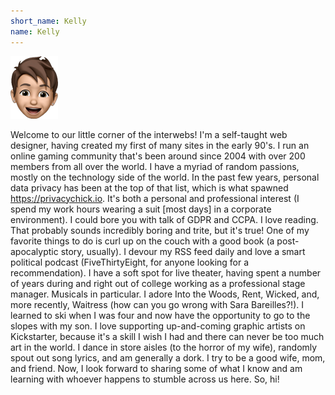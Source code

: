 ```yaml
---
short_name: Kelly
name: Kelly
---
```


![Avatar of Kelly](/images/kelly_avatar.png)

Welcome to our little corner of the interwebs! I'm a self-taught web designer, having created my first of many sites in the early 90's. I run an online gaming community that's been around since 2004 with over 200 members from all over the world. I have a myriad of random passions, mostly on the technology side of the world. In the past few years, personal data privacy has been at the top of that list, which is what spawned https://privacychick.io. It's both a personal and professional interest (I spend my work hours wearing a suit [most days] in a corporate environment). I could bore you with talk of GDPR and CCPA. I love reading. That probably sounds incredibly boring and trite, but it's true! One of my favorite things to do is curl up on the couch with a good book (a post-apocalyptic story, usually). I devour my RSS feed daily and love a smart political podcast (FiveThirtyEight, for anyone looking for a recommendation). I have a soft spot for live theater, having spent a number of years during and right out of college working as a professional stage manager. Musicals in particular. I adore Into the Woods, Rent, Wicked, and, more recently, Waitress (how can you go wrong with Sara Bareilles?!). I learned to ski when I was four and now have the opportunity to go to the slopes with my son. I love supporting up-and-coming graphic artists on Kickstarter, because it's a skill I wish I had and there can never be too much art in the world. I dance in store aisles (to the horror of my wife), randomly spout out song lyrics, and am generally a dork. I try to be a good wife, mom, and friend. Now, I look forward to sharing some of what I know and am learning with whoever happens to stumble across us here. So, hi!

